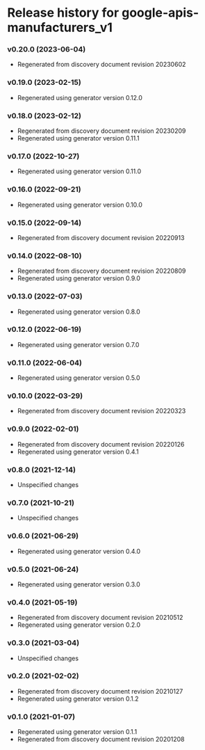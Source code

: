# Release history for google-apis-manufacturers_v1

### v0.20.0 (2023-06-04)

* Regenerated from discovery document revision 20230602

### v0.19.0 (2023-02-15)

* Regenerated using generator version 0.12.0

### v0.18.0 (2023-02-12)

* Regenerated from discovery document revision 20230209
* Regenerated using generator version 0.11.1

### v0.17.0 (2022-10-27)

* Regenerated using generator version 0.11.0

### v0.16.0 (2022-09-21)

* Regenerated using generator version 0.10.0

### v0.15.0 (2022-09-14)

* Regenerated from discovery document revision 20220913

### v0.14.0 (2022-08-10)

* Regenerated from discovery document revision 20220809
* Regenerated using generator version 0.9.0

### v0.13.0 (2022-07-03)

* Regenerated using generator version 0.8.0

### v0.12.0 (2022-06-19)

* Regenerated using generator version 0.7.0

### v0.11.0 (2022-06-04)

* Regenerated using generator version 0.5.0

### v0.10.0 (2022-03-29)

* Regenerated from discovery document revision 20220323

### v0.9.0 (2022-02-01)

* Regenerated from discovery document revision 20220126
* Regenerated using generator version 0.4.1

### v0.8.0 (2021-12-14)

* Unspecified changes

### v0.7.0 (2021-10-21)

* Unspecified changes

### v0.6.0 (2021-06-29)

* Regenerated using generator version 0.4.0

### v0.5.0 (2021-06-24)

* Regenerated using generator version 0.3.0

### v0.4.0 (2021-05-19)

* Regenerated from discovery document revision 20210512
* Regenerated using generator version 0.2.0

### v0.3.0 (2021-03-04)

* Unspecified changes

### v0.2.0 (2021-02-02)

* Regenerated from discovery document revision 20210127
* Regenerated using generator version 0.1.2

### v0.1.0 (2021-01-07)

* Regenerated using generator version 0.1.1
* Regenerated from discovery document revision 20201208

